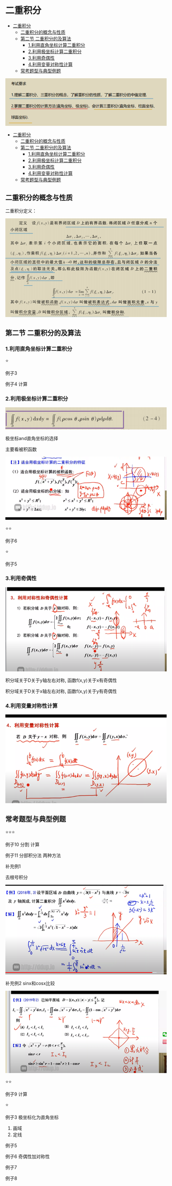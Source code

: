 # 二重积分

- [二重积分](#二重积分)
  - [二重积分的概念与性质](#二重积分的概念与性质)
  - [第二节 二重积分的及算法](#第二节-二重积分的及算法)
    - [1.利用直角坐标计算二重积分](#1利用直角坐标计算二重积分)
    - [2.利用极坐标计算二重积分](#2利用极坐标计算二重积分)
    - [3.利用奇偶性](#3利用奇偶性)
    - [4.利用变量对称性计算](#4利用变量对称性计算)
  - [常考题型与典型例题](#常考题型与典型例题)

![20220425222230](https://raw.githubusercontent.com/Logible/Image/main/note_image/20220425222230.png)

- [二重积分](#二重积分)
  - [二重积分的概念与性质](#二重积分的概念与性质)
  - [第二节 二重积分的及算法](#第二节-二重积分的及算法)
    - [1.利用直角坐标计算二重积分](#1利用直角坐标计算二重积分)
    - [2.利用极坐标计算二重积分](#2利用极坐标计算二重积分)
    - [3.利用奇偶性](#3利用奇偶性)
    - [4.利用变量对称性计算](#4利用变量对称性计算)
  - [常考题型与典型例题](#常考题型与典型例题)

## 二重积分的概念与性质

二重积分定义：

![20220425225140](https://raw.githubusercontent.com/Logible/Image/main/note_image/20220425225140.png)

## 第二节 二重积分的及算法

### 1.利用直角坐标计算二重积分

⭐

例子3

例子4 计算

### 2.利用极坐标计算二重积分

![20220428204053](https://raw.githubusercontent.com/Logible/Image/main/note_image/20220428204053.png)

极坐标and直角坐标的选择

主要看被积函数

![20220428104954](https://raw.githubusercontent.com/Logible/Image/main/note_image/20220428104954.png)

⭐⭐

例子6

⭐

例子5

### 3.利用奇偶性

![20220428105256](https://raw.githubusercontent.com/Logible/Image/main/note_image/20220428105256.png)

积分域关于D关于y轴左右对称, 函数f(x,y)关于x有奇偶性

积分域关于D关于x轴左右对称, 函数f(x,y)关于y有奇偶性

### 4.利用变量对称性计算

![20220428231515](https://raw.githubusercontent.com/Logible/Image/main/note_image/20220428231515.png)

## 常考题型与典型例题

⭐⭐⭐

例子10 分割 计算

例子11 分部积分法 两种方法

补充例1

去根号积分

![20220430171250](https://raw.githubusercontent.com/Logible/Image/main/note_image/20220430171250.png)

补充例2 sinx和cosx比较

![20220430170036](https://raw.githubusercontent.com/Logible/Image/main/note_image/20220430170036.png)

⭐⭐

例子9 计算

⭐

例子3 极坐标化为直角坐标

1. 画域
2. 定线

例子5

例子6 奇偶性加对称性

例子7

例子8
